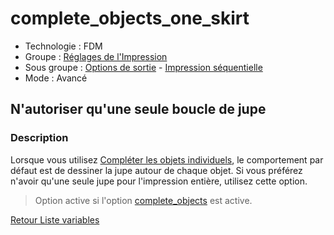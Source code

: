 # complete_objects_one_skirt

* Technologie : FDM
* Groupe : [Réglages de l'Impression](../print_settings/print_settings.md)
* Sous groupe : [Options de sortie](../print_settings/print_settings.md#options-de-sortie) - [Impression séquentielle](../print_settings/print_settings.md#impression-séquentielle)
* Mode : Avancé

## N'autoriser qu'une seule boucle de jupe

### Description

Lorsque vous utilisez [Compléter les objets individuels](complete_objects.md), le comportement par défaut est de dessiner  la jupe autour de chaque objet. Si vous préférez n'avoir qu'une seule jupe pour l'impression entière, utilisez cette option.

> Option active si l'option [complete_objects](complete_objects.md) est active.

[Retour Liste variables](variable_list.md)